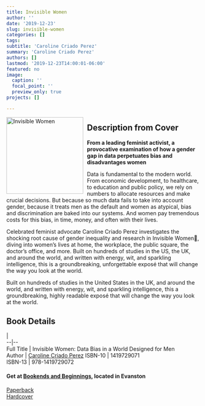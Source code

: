 ```yaml
---
title: Invisible Women
author: ''
date: '2019-12-23'
slug: invisible-women
categories: []
tags:
subtitle: 'Caroline Criado Perez'
summary: 'Caroline Criado Perez'
authors: []
lastmod: '2019-12-23T14:00:01-06:00'
featured: no
image: 
  caption: ''
  focal_point: ''
  preview_only: true
projects: []

---
```


<img alt = 'Invisible Women' width='200' src='featured.jpg' align="left" style="margin: 0px 10px 0px 0px;"/> 

## Description from Cover   

**From a leading feminist activist, a provocative examination of how a gender gap in data perpetuates bias and disadvantages women**   

Data is fundamental to the modern world. From economic development, to healthcare, to education and public policy, we rely on numbers to allocate resources and make crucial decisions. But because so much data fails to take into account gender, because it treats men as the default and women as atypical, bias and discrimination are baked into our systems. And women pay tremendous costs for this bias, in time, money, and often with their lives.

Celebrated feminist advocate Caroline Criado Perez investigates the shocking root cause of gender inequality and research in Invisible Women, diving into women’s lives at home, the workplace, the public square, the doctor’s office, and more. Built on hundreds of studies in the US, the UK, and around the world, and written with energy, wit, and sparkling intelligence, this is a groundbreaking, unforgettable exposé that will change the way you look at the world.  

Built on hundreds of studies in the United States in the UK, and around the world, and written with energy, wit, and sparkling intelligence, this a groundbreaking, highly readable exposé  that will change the way you look at the world.  

## Book Details 
  |   
--|--  
Full Title | Invisible Women: Data Bias in a World Designed for Men  
Author | [Caroline Criado Perez](https://en.wikipedia.org/wiki/Caroline_Criado-Perez)
ISBN-10 | 1419729071  
ISBN-13 | 978-1419729072

#### Get at <a href="https://www.bookendsandbeginnings.com/" target="_blank"> Bookends and Beginnings</a>, located in Evanston 
<a href="https://www.bookendsandbeginnings.com/book/9781419735219" target="_blank"> Paperback </a>  
<a href="https://www.bookendsandbeginnings.com/book/9781419729072" target="_blank"> Hardcover </a>  


